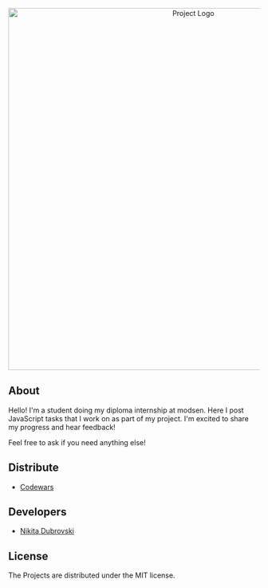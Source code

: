 <p align="center">
      <img src="https://i.ibb.co/BGtfKR5/modsen-cover.jpg" alt="Project Logo" width="726">
</p>


## About

Hello! I'm a student doing my diploma internship at modsen. Here I post JavaScript tasks that I work on as part of my project. I'm excited to share my progress and hear feedback!

Feel free to ask if you need anything else!

## Distribute

- [Codewars](https://www.codewars.com/users/Nikita%20Dubrovski)


## Developers

- [Nikita Dubrovski](https://github.com/Lapochkin98)

## License
The Projects are distributed under the MIT license.
